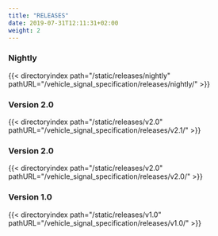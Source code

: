 ```yaml
---
title: "RELEASES"
date: 2019-07-31T12:11:31+02:00
weight: 2
---
```


### Nightly

{{< directoryindex path="/static/releases/nightly" pathURL="/vehicle_signal_specification/releases/nightly/" >}}

### Version 2.0

{{< directoryindex path="/static/releases/v2.0" pathURL="/vehicle_signal_specification/releases/v2.1/" >}}


### Version 2.0

{{< directoryindex path="/static/releases/v2.0" pathURL="/vehicle_signal_specification/releases/v2.0/" >}}


### Version 1.0

{{< directoryindex path="/static/releases/v1.0" pathURL="/vehicle_signal_specification/releases/v1.0/" >}}
